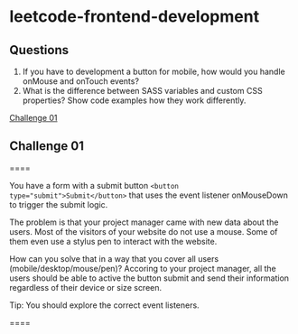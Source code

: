 # leetcode-frontend-development

## Questions

1. If you have to development a button for mobile, how would you handle onMouse and onTouch events? 
2. What is the difference between SASS variables and custom CSS properties? Show code examples how they work differently.

[Challenge 01](#Challenge-01)

## Challenge 01
====

You have a form with a submit button `<button type="submit">Submit</button>` that uses the event listener onMouseDown to trigger the submit logic.

The problem is that your project manager came with new data about the users. Most of the visitors of your website do not use a mouse. 
Some of them even use a stylus pen to interact with the website. 

How can you solve that in a way that you cover all users (mobile/desktop/mouse/pen)? 
Accoring to your project manager, all the users should be able to active the button submit and send their information regardless of their device or size screen.

Tip: You should explore the correct event listeners.

====






